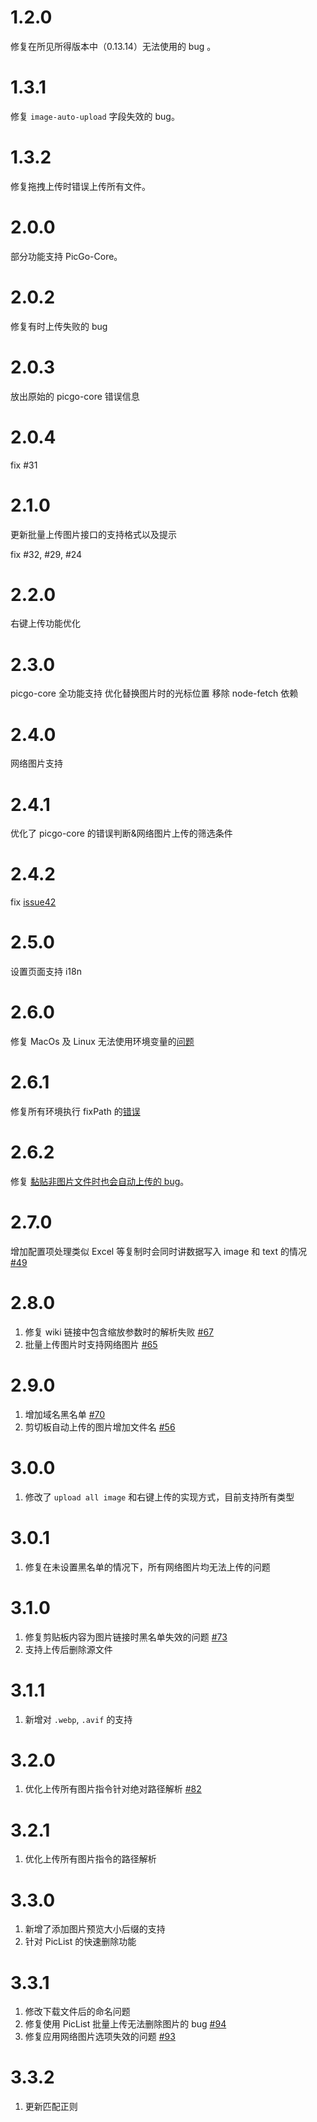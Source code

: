 # 1.2.0

修复在所见所得版本中（0.13.14）无法使用的 bug 。

# 1.3.1

修复 `image-auto-upload` 字段失效的 bug。

# 1.3.2

修复拖拽上传时错误上传所有文件。

# 2.0.0

部分功能支持 PicGo-Core。

# 2.0.2

修复有时上传失败的 bug

# 2.0.3

放出原始的 picgo-core 错误信息

# 2.0.4

fix #31

# 2.1.0

更新批量上传图片接口的支持格式以及提示

fix #32, #29, #24

# 2.2.0

右键上传功能优化

# 2.3.0

picgo-core 全功能支持
优化替换图片时的光标位置
移除 node-fetch 依赖

# 2.4.0

网络图片支持

# 2.4.1

优化了 picgo-core 的错误判断&网络图片上传的筛选条件

# 2.4.2

fix [issue42](https://github.com/renmu123/obsidian-image-auto-upload-plugin/issues/42)

# 2.5.0

设置页面支持 i18n

# 2.6.0

修复 MacOs 及 Linux 无法使用环境变量的[问题](https://github.com/renmu123/obsidian-image-auto-upload-plugin/pull/44)

# 2.6.1

修复所有环境执行 fixPath 的[错误](https://github.com/renmu123/obsidian-image-auto-upload-plugin/pull/45)

# 2.6.2

修复 [黏贴非图片文件时也会自动上传的 bug](https://github.com/renmu123/obsidian-image-auto-upload-plugin/issues/19)。

# 2.7.0

增加配置项处理类似 Excel 等复制时会同时讲数据写入 image 和 text 的情况 [#49](https://github.com/renmu123/obsidian-image-auto-upload-plugin/issues/49)

# 2.8.0

1. 修复 wiki 链接中包含缩放参数时的解析失败 [#67](https://github.com/renmu123/obsidian-image-auto-upload-plugin/issues/67)
2. 批量上传图片时支持网络图片 [#65](https://github.com/renmu123/obsidian-image-auto-upload-plugin/issues/65)

# 2.9.0

1. 增加域名黑名单 [#70](https://github.com/renmu123/obsidian-image-auto-upload-plugin/issues/70)
2. 剪切板自动上传的图片增加文件名 [#56](https://github.com/renmu123/obsidian-image-auto-upload-plugin/issues/56)

# 3.0.0

1. 修改了 `upload all image` 和右键上传的实现方式，目前支持所有类型

# 3.0.1

1. 修复在未设置黑名单的情况下，所有网络图片均无法上传的问题

# 3.1.0

1. 修复剪贴板内容为图片链接时黑名单失效的问题 [#73](https://github.com/renmu123/obsidian-image-auto-upload-plugin/issues/73)
2. 支持上传后删除源文件

# 3.1.1

1. 新增对 `.webp`, `.avif` 的支持

# 3.2.0

1. 优化上传所有图片指令针对绝对路径解析 [#82](https://github.com/renmu123/obsidian-image-auto-upload-plugin/issues/82)

# 3.2.1

1. 优化上传所有图片指令的路径解析

# 3.3.0

1. 新增了添加图片预览大小后缀的支持
2. 针对 PicList 的快速删除功能

# 3.3.1

1. 修改下载文件后的命名问题
2. 修复使用 PicList 批量上传无法删除图片的 bug [#94](https://github.com/renmu123/obsidian-image-auto-upload-plugin/issues/94)
3. 修复应用网络图片选项失效的问题 [#93](https://github.com/renmu123/obsidian-image-auto-upload-plugin/issues/93)

# 3.3.2

1. 更新匹配正则
